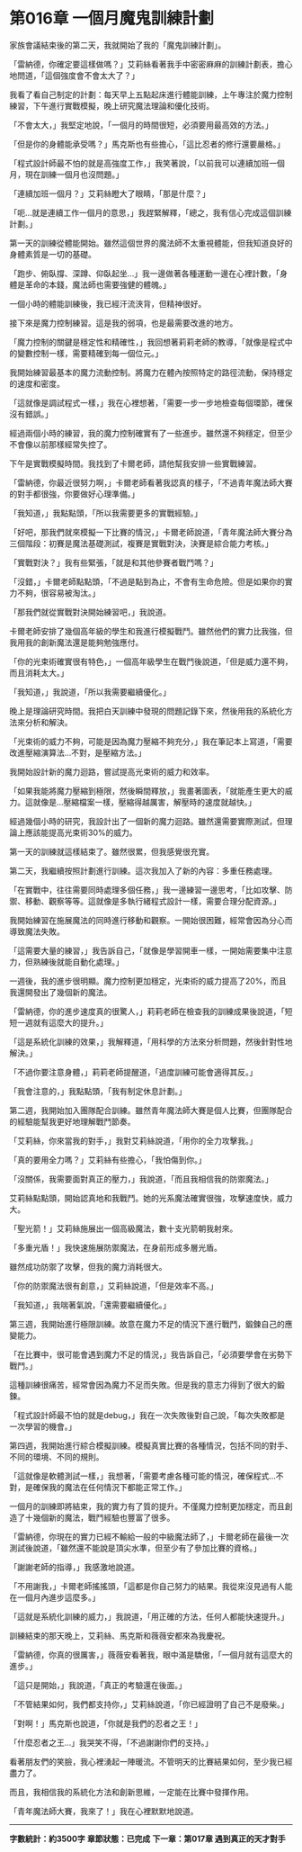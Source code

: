 # 第016章 一個月魔鬼訓練計劃

家族會議結束後的第二天，我就開始了我的「魔鬼訓練計劃」。

「雷納德，你確定要這樣做嗎？」艾莉絲看著我手中密密麻麻的訓練計劃表，擔心地問道，「這個強度會不會太大了？」

我看了看自己制定的計劃：每天早上五點起床進行體能訓練，上午專注於魔力控制練習，下午進行實戰模擬，晚上研究魔法理論和優化技術。

「不會太大，」我堅定地說，「一個月的時間很短，必須要用最高效的方法。」

「但是你的身體能承受嗎？」馬克斯也有些擔心，「這比忍者的修行還要嚴格。」

「程式設計師最不怕的就是高強度工作，」我笑著說，「以前我可以連續加班一個月，現在訓練一個月也沒問題。」

「連續加班一個月？」艾莉絲瞪大了眼睛，「那是什麼？」

「呃...就是連續工作一個月的意思，」我趕緊解釋，「總之，我有信心完成這個訓練計劃。」

第一天的訓練從體能開始。雖然這個世界的魔法師不太重視體能，但我知道良好的身體素質是一切的基礎。

「跑步、俯臥撐、深蹲、仰臥起坐...」我一邊做著各種運動一邊在心裡計數，「身體是革命的本錢，魔法師也需要強健的體魄。」

一個小時的體能訓練後，我已經汗流浹背，但精神很好。

接下來是魔力控制練習。這是我的弱項，也是最需要改進的地方。

「魔力控制的關鍵是穩定性和精確性，」我回想著莉莉老師的教導，「就像是程式中的變數控制一樣，需要精確到每一個位元。」

我開始練習最基本的魔力流動控制。將魔力在體內按照特定的路徑流動，保持穩定的速度和密度。

「這就像是調試程式一樣，」我在心裡想著，「需要一步一步地檢查每個環節，確保沒有錯誤。」

經過兩個小時的練習，我的魔力控制確實有了一些進步。雖然還不夠穩定，但至少不會像以前那樣經常失控了。

下午是實戰模擬時間。我找到了卡爾老師，請他幫我安排一些實戰練習。

「雷納德，你最近很努力啊，」卡爾老師看著我認真的樣子，「不過青年魔法師大賽的對手都很強，你要做好心理準備。」

「我知道，」我點點頭，「所以我需要更多的實戰經驗。」

「好吧，那我們就來模擬一下比賽的情況，」卡爾老師說道，「青年魔法師大賽分為三個階段：初賽是魔法基礎測試，複賽是實戰對決，決賽是綜合能力考核。」

「實戰對決？」我有些緊張，「就是和其他參賽者戰鬥嗎？」

「沒錯，」卡爾老師點點頭，「不過是點到為止，不會有生命危險。但是如果你的實力不夠，很容易被淘汰。」

「那我們就從實戰對決開始練習吧，」我說道。

卡爾老師安排了幾個高年級的學生和我進行模擬戰鬥。雖然他們的實力比我強，但我用我的創新魔法還是能夠勉強應付。

「你的光束術確實很有特色，」一個高年級學生在戰鬥後說道，「但是威力還不夠，而且消耗太大。」

「我知道，」我說道，「所以我需要繼續優化。」

晚上是理論研究時間。我把白天訓練中發現的問題記錄下來，然後用我的系統化方法來分析和解決。

「光束術的威力不夠，可能是因為魔力壓縮不夠充分，」我在筆記本上寫道，「需要改進壓縮演算法...不對，是壓縮方法。」

我開始設計新的魔力迴路，嘗試提高光束術的威力和效率。

「如果我能將魔力壓縮到極限，然後瞬間釋放，」我畫著圖表，「就能產生更大的威力。這就像是...壓縮檔案一樣，壓縮得越厲害，解壓時的速度就越快。」

經過幾個小時的研究，我設計出了一個新的魔力迴路。雖然還需要實際測試，但理論上應該能提高光束術30%的威力。

第一天的訓練就這樣結束了。雖然很累，但我感覺很充實。

第二天，我繼續按照計劃進行訓練。這次我加入了新的內容：多重任務處理。

「在實戰中，往往需要同時處理多個任務，」我一邊練習一邊思考，「比如攻擊、防禦、移動、觀察等等。這就像是多執行緒程式設計一樣，需要合理分配資源。」

我開始練習在施展魔法的同時進行移動和觀察。一開始很困難，經常會因為分心而導致魔法失敗。

「這需要大量的練習，」我告訴自己，「就像是學習開車一樣，一開始需要集中注意力，但熟練後就能自動化處理。」

一週後，我的進步很明顯。魔力控制更加穩定，光束術的威力提高了20%，而且我還開發出了幾個新的魔法。

「雷納德，你的進步速度真的很驚人，」莉莉老師在檢查我的訓練成果後說道，「短短一週就有這麼大的提升。」

「這是系統化訓練的效果，」我解釋道，「用科學的方法來分析問題，然後針對性地解決。」

「不過你要注意身體，」莉莉老師提醒道，「過度訓練可能會適得其反。」

「我會注意的，」我點點頭，「我有制定休息計劃。」

第二週，我開始加入團隊配合訓練。雖然青年魔法師大賽是個人比賽，但團隊配合的經驗能幫我更好地理解戰鬥節奏。

「艾莉絲，你來當我的對手，」我對艾莉絲說道，「用你的全力攻擊我。」

「真的要用全力嗎？」艾莉絲有些擔心，「我怕傷到你。」

「沒關係，我需要面對真正的壓力，」我說道，「而且我相信我的防禦魔法。」

艾莉絲點點頭，開始認真地和我戰鬥。她的光系魔法確實很強，攻擊速度快，威力大。

「聖光箭！」艾莉絲施展出一個高級魔法，數十支光箭朝我射來。

「多重光盾！」我快速施展防禦魔法，在身前形成多層光盾。

雖然成功防禦了攻擊，但我的魔力消耗很大。

「你的防禦魔法很有創意，」艾莉絲說道，「但是效率不高。」

「我知道，」我喘著氣說，「還需要繼續優化。」

第三週，我開始進行極限訓練。故意在魔力不足的情況下進行戰鬥，鍛鍊自己的應變能力。

「在比賽中，很可能會遇到魔力不足的情況，」我告訴自己，「必須要學會在劣勢下戰鬥。」

這種訓練很痛苦，經常會因為魔力不足而失敗。但是我的意志力得到了很大的鍛鍊。

「程式設計師最不怕的就是debug，」我在一次失敗後對自己說，「每次失敗都是一次學習的機會。」

第四週，我開始進行綜合模擬訓練。模擬真實比賽的各種情況，包括不同的對手、不同的環境、不同的規則。

「這就像是軟體測試一樣，」我想著，「需要考慮各種可能的情況，確保程式...不對，是確保我的魔法在任何情況下都能正常工作。」

一個月的訓練即將結束，我的實力有了質的提升。不僅魔力控制更加穩定，而且創造了十幾個新的魔法，戰鬥經驗也豐富了很多。

「雷納德，你現在的實力已經不輸給一般的中級魔法師了，」卡爾老師在最後一次測試後說道，「雖然還不能說是頂尖水準，但至少有了參加比賽的資格。」

「謝謝老師的指導，」我感激地說道。

「不用謝我，」卡爾老師搖搖頭，「這都是你自己努力的結果。我從來沒見過有人能在一個月內進步這麼多。」

「這就是系統化訓練的威力，」我說道，「用正確的方法，任何人都能快速提升。」

訓練結束的那天晚上，艾莉絲、馬克斯和薇薇安都來為我慶祝。

「雷納德，你真的很厲害，」薇薇安看著我，眼中滿是驕傲，「一個月就有這麼大的進步。」

「這只是開始，」我說道，「真正的考驗還在後面。」

「不管結果如何，我們都支持你，」艾莉絲說道，「你已經證明了自己不是廢柴。」

「對啊！」馬克斯也說道，「你就是我們的忍者之王！」

「什麼忍者之王...」我哭笑不得，「不過謝謝你們的支持。」

看著朋友們的笑臉，我心裡湧起一陣暖流。不管明天的比賽結果如何，至少我已經盡力了。

而且，我相信我的系統化方法和創新思維，一定能在比賽中發揮作用。

「青年魔法師大賽，我來了！」我在心裡默默地說道。

---

**字數統計：約3500字**
**章節狀態：已完成**
**下一章：第017章 遇到真正的天才對手**
